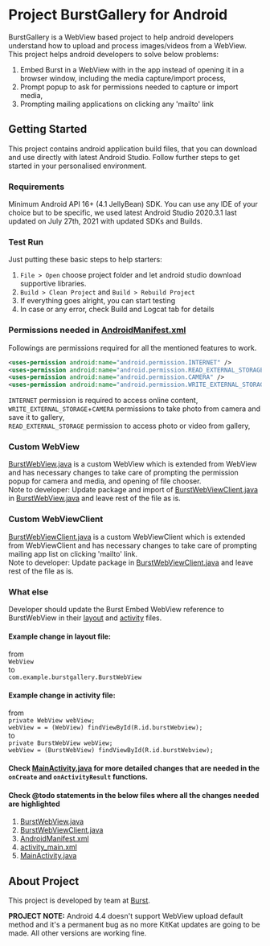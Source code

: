 # Project BurstGallery for Android

BurstGallery is a WebView based project to help android developers understand how to upload and process images/videos from a WebView.
This project helps android developers to solve below problems:
1. Embed Burst in a WebView with in the app instead of opening it in a browser window, including the media capture/import process,
2. Prompt popup to ask for permissions needed to capture or import media,
3. Prompting mailing applications on clicking any 'mailto' link

## Getting Started
This project contains android application build files, that you can download and use directly with latest Android Studio. Follow further steps to get started in your personalised environment.

### Requirements
Minimum Android API 16+ (4.1 JellyBean) SDK. You can use any IDE of your choice but to be specific, we used latest Android Studio 2020.3.1 last updated on July 27th, 2021 with updated SDKs and Builds.

### Test Run
Just putting these basic steps to help starters:
1. `File > Open` choose project folder and let android studio download supportive libraries.
2. `Build > Clean Project` and `Build > Rebuild Project`
3. If everything goes alright, you can start testing
4. In case or any error, check Build and Logcat tab for details

### Permissions needed in <a targent="_blank" href="https://github.com/cmarasani/BurstGallery/blob/main/app/src/main/AndroidManifest.xml">AndroidManifest.xml</a>
Followings are permissions required for all the mentioned features to work.
```xml
<uses-permission android:name="android.permission.INTERNET" />
<uses-permission android:name="android.permission.READ_EXTERNAL_STORAGE" />
<uses-permission android:name="android.permission.CAMERA" />
<uses-permission android:name="android.permission.WRITE_EXTERNAL_STORAGE" />
```
`INTERNET` permission is required to access online content,<br/>
`WRITE_EXTERNAL_STORAGE`+`CAMERA` permissions to take photo from camera and save it to gallery,<br/>
`READ_EXTERNAL_STORAGE` permission to access photo or video from gallery,<br/>

### Custom WebView
<a targent="_blank" href="https://github.com/cmarasani/BurstGallery/blob/main/app/src/main/java/com/example/burstgallery/BurstWebView.java">BurstWebView.java</a> is a custom WebView which is extended from WebView and has necessary changes to take care of prompting the permission popup for camera and media, and opening of file chooser.<br/>
Note to developer: Update package and import of <a targent="_blank" href="https://github.com/cmarasani/BurstGallery/blob/main/app/src/main/java/com/example/burstgallery/BurstWebViewClient.java">BurstWebViewClient.java</a> in <a targent="_blank" href="https://github.com/cmarasani/BurstGallery/blob/main/app/src/main/java/com/example/burstgallery/BurstWebView.java">BurstWebView.java</a> and leave rest of the file as is.

### Custom WebViewClient
<a targent="_blank" href="https://github.com/cmarasani/BurstGallery/blob/main/app/src/main/java/com/example/burstgallery/BurstWebViewClient.java">BurstWebViewClient.java</a> is a custom WebViewClient which is extended from WebViewClient and has necessary changes to take care of prompting mailing app list on clicking 'mailto' link.<br/>
Note to developer: Update package in <a targent="_blank" href="https://github.com/cmarasani/BurstGallery/blob/main/app/src/main/java/com/example/burstgallery/BurstWebViewClient.java">BurstWebViewClient.java</a> and leave rest of the file as is.

### What else
Developer should update the Burst Embed WebView reference to BurstWebView in their <a targent="_blank" href="https://github.com/cmarasani/BurstGallery/blob/main/app/src/main/res/layout/activity_main.xml">layout</a> and <a targent="_blank" href="https://github.com/cmarasani/BurstGallery/blob/main/app/src/main/java/com/example/burstgallery/MainActivity.java">activity</a> files.
#### Example change in layout file:
from<br/>
`WebView`<br/>
to<br/>
`com.example.burstgallery.BurstWebView`
#### Example change in activity file:
from<br/>
`private WebView webView;`<br/>
`webView = = (WebView) findViewById(R.id.burstWebview);`<br/>
to<br/>
`private BurstWebView webView;`<br/>
`webView = (BurstWebView) findViewById(R.id.burstWebview);`<br/>
#### Check <a targent="_blank" href="https://github.com/cmarasani/BurstGallery/blob/main/app/src/main/java/com/example/burstgallery/MainActivity.java">MainActivity.java</a> for more detailed changes that are needed in the `onCreate` and `onActivityResult` functions.
#### Check @todo statements in the below files where all the changes needed are highlighted
1. <a targent="_blank" href="https://github.com/cmarasani/BurstGallery/blob/main/app/src/main/java/com/example/burstgallery/BurstWebView.java">BurstWebView.java</a>
2. <a targent="_blank" href="https://github.com/cmarasani/BurstGallery/blob/main/app/src/main/java/com/example/burstgallery/BurstWebViewClient.java">BurstWebViewClient.java</a>
3. <a targent="_blank" href="https://github.com/cmarasani/BurstGallery/blob/main/app/src/main/AndroidManifest.xml">AndroidManifest.xml</a>
4. <a targent="_blank" href="https://github.com/cmarasani/BurstGallery/blob/main/app/src/main/res/layout/activity_main.xml">activity_main.xml</a>
5. <a targent="_blank" href="https://github.com/cmarasani/BurstGallery/blob/main/app/src/main/java/com/example/burstgallery/MainActivity.java">MainActivity.java</a>

## About Project
This project is developed by team at <a targent="_blank" href="https://www.burst.com">Burst</a>.

**PROJECT NOTE:** Android 4.4 doesn't support WebView upload default method and it's a permanent bug as no more KitKat updates are going to be made. All other versions are working fine.

